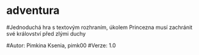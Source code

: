# adventura
#Jednoduchá hra s textovým rozhraním, úkolem Princezna musí zachránit své království před zlými duchy

#Autor: Pimkina Ksenia, pimk00
#Verze: 1.0
 
